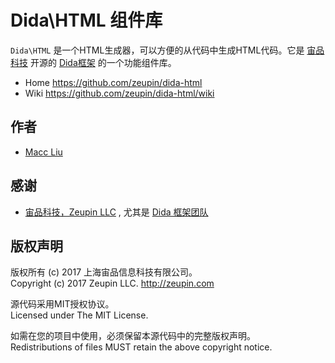 # Dida\HTML 组件库

`Dida\HTML` 是一个HTML生成器，可以方便的从代码中生成HTML代码。它是 [宙品科技](http://zeupin.com) 开源的 [Dida框架](http://dida.zeupin.com) 的一个功能组件库。

* Home <https://github.com/zeupin/dida-html>
* Wiki <https://github.com/zeupin/dida-html/wiki>

## 作者

* [Macc Liu](https://github.com/maccliu)

## 感谢

* [宙品科技，Zeupin LLC](http://zeupin.com) , 尤其是 [Dida 框架团队](http://dida.zeupin.com)

## 版权声明

版权所有 (c) 2017 上海宙品信息科技有限公司。<br>Copyright (c) 2017 Zeupin LLC. <http://zeupin.com>

源代码采用MIT授权协议。<br>Licensed under The MIT License.

如需在您的项目中使用，必须保留本源代码中的完整版权声明。<br>Redistributions of files MUST retain the above copyright notice.

